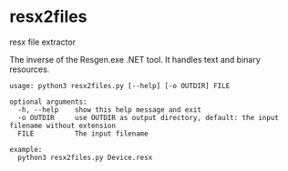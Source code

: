 # resx2files
resx file extractor

The inverse of the Resgen.exe .NET tool. It handles text and binary resources.

```
usage: python3 resx2files.py [--help] [-o OUTDIR] FILE

optional arguments:
  -h, --help    show this help message and exit
  -o OUTDIR     use OUTDIR as output directory, default: the input filename without extension
  FILE          The input filename

example:
  python3 resx2files.py Device.resx
```
